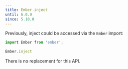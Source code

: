 ```yaml
---
title: Ember.inject
until: 6.0.0
since: 5.10.0
---
```



Previously, inject could be accessed via the `Ember` import:
```js
import Ember from 'ember';

Ember.inject
```

There is no replacement for this API.
